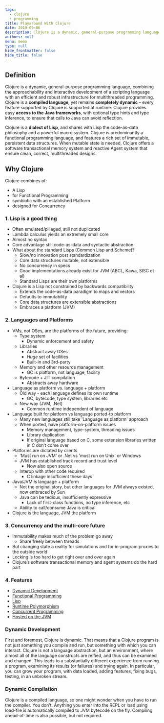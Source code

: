 ```yaml
---
tags: 
  - clojure
  - programming
title: Playaround With Clojure
date: 2019-09-06
description: Clojure is a dynamic, general-purpose programming language, combining the approachability and interactive development of a scripting language with an efficient and robust infrastructure for multithreaded programming.
authors: null
menu: memo
type: null
hide_frontmatter: false
hide_title: false
---
```


## Definition
Clojure is a dynamic, general-purpose programming language, combining the approachability and interactive development of a scripting language with an efficient and robust infrastructure for multithreaded programming. Clojure is a **compiled language**, yet remains **completely dynamic** – every feature supported by Clojure is supported at runtime. Clojure provides easy **access to the Java frameworks**, with optional type hints and type inference, to ensure that calls to Java can avoid reflection.

Clojure is a **dialect of Lisp**, and shares with Lisp the code-as-data philosophy and a powerful macro system. Clojure is predominantly a functional programming language, and features a rich set of immutable, persistent data structures. When mutable state is needed, Clojure offers a software transactional memory system and reactive Agent system that ensure clean, correct, multithreaded designs.

## Why Clojure
Clojure combines of:

* A Lisp
* for Functional Programming
* symbiotic with an established Platform
* designed for Concurrency

### 1. Lisp is a good thing

* Often emulated/pillaged, still not duplicated
* Lambda calculus yields an extremely small core
* Almost no syntax
* Core advantage still code-as-data and syntactic abstraction
* What about the standard Lisps (Common Lisp and Scheme)?
   * Slow/no innovation post standardization
   * Core data structures mutable, not extensible
   * No concurrency in specs
   * Good implementations already exist for JVM (ABCL, Kawa, SISC et al)
   * Standard Lisps are their own platforms
* Clojure is a Lisp not constrained by backwards compatibility
   * Extends the code-as-data paradigm to maps and vectors
   * Defaults to immutability
   * Core data structures are extensible abstractions
   * Embraces a platform (JVM)

### 2. Languages and Platforms

* VMs, not OSes, are the platforms of the future, providing:
  * Type system
    * Dynamic enforcement and safety
  * Libraries
    * Abstract away OSes
    * *Huge* set of facilities
    * Built-in and 3rd-party
  * Memory and other resource management
    * GC is platform, not language, facility
  * Bytecode + JIT compilation
    * Abstracts away hardware
* Language as platform vs. language + platform
  * Old way - each language defines its own runtime
    * GC, bytecode, type system, libraries etc
  * New way (JVM, .Net)
    * Common runtime independent of language
* Language built for platform vs language ported-to platform
   * Many new languages still take 'Language as platform' approach
   * When ported, have platform-on-platform issues
     * Memory management, type-system, threading issues
     * Library duplication
     * If original language based on C, some extension libraries written in C don’t come over
* Platforms are dictated by clients
   * 'Must run on JVM' or .Net vs 'must run on Unix' or Windows
   * JVM has established track record and trust level
     * Now also open source
   * Interop with other code required
     * C linkage insufficient these days
* Java/JVM *is* language + platform
   * Not the original story, but other languages for JVM always existed, now embraced by Sun
   * Java can be tedious, insufficiently expressive
     * Lack of first-class functions, no type inference, etc
  * Ability to call/consume Java is critical
* Clojure is the language, JVM the platform

### 3. Concurrency and the multi-core future
* Immutability makes much of the problem go away
   * Share freely between threads
* But changing state a reality for simulations and for in-program proxies to the outside world
* Locking is too hard to get right over and over again
* Clojure’s software transactional memory and agent systems do the hard part

### 4. Features
* [Dynamic Development](https://clojure.org/about/dynamic)
* [Functional Programming](https://clojure.org/about/functional_programming)
* [Lisp](https://clojure.org/about/lisp)
* [Runtime Polymorphism](https://clojure.org/about/runtime_polymorphism)
* [Concurrent Programming](https://clojure.org/about/concurrent_programming)
* [Hosted on the JVM](https://clojure.org/about/jvm_hosted)

### Dynamic Development
First and foremost, Clojure is dynamic. That means that a Clojure program is not just something you compile and run, but something with which you can interact. Clojure is not a language abstraction, but an environment, where almost all of the language constructs are reified, and thus can be examined and changed. This leads to a substantially different experience from running a program, examining its results (or failures) and trying again. In particular, you can grow your program, with data loaded, adding features, fixing bugs, testing, in an unbroken stream.

### Dynamic Compilation
Clojure is a compiled language, so one might wonder when you have to run the compiler. You don’t. Anything you enter into the REPL or load using load-file is automatically compiled to JVM bytecode on the fly. Compiling ahead-of-time is also possible, but not required.
